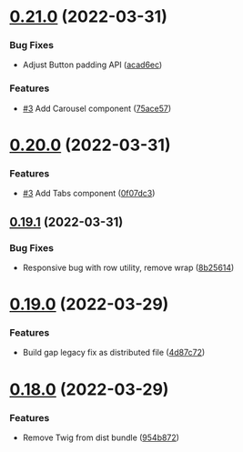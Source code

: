 # [0.21.0](https://github.com/jacecotton/tcds/compare/v0.20.0...v0.21.0) (2022-03-31)


### Bug Fixes

* Adjust Button padding API ([acad6ec](https://github.com/jacecotton/tcds/commit/acad6ec65d5a98157b5936bad38429815a7685e3))


### Features

* [#3](https://github.com/jacecotton/tcds/issues/3) Add Carousel component ([75ace57](https://github.com/jacecotton/tcds/commit/75ace5741e6a85e07e87d4ee2b5ea5aa41ef1790))



# [0.20.0](https://github.com/jacecotton/tcds/compare/v0.19.1...v0.20.0) (2022-03-31)


### Features

* [#3](https://github.com/jacecotton/tcds/issues/3) Add Tabs component ([0f07dc3](https://github.com/jacecotton/tcds/commit/0f07dc3eab6535e41e35054b8c59ed99c60294e0))



## [0.19.1](https://github.com/jacecotton/tcds/compare/v0.19.0...v0.19.1) (2022-03-31)


### Bug Fixes

* Responsive bug with row utility, remove wrap ([8b25614](https://github.com/jacecotton/tcds/commit/8b256141b5e4c4fe41b4039249aefaa13a5b7731))



# [0.19.0](https://github.com/jacecotton/tcds/compare/v0.18.0...v0.19.0) (2022-03-29)


### Features

* Build gap legacy fix as distributed file ([4d87c72](https://github.com/jacecotton/tcds/commit/4d87c72b6c80d4f0dc96024f55304383fe8a19ff))



# [0.18.0](https://github.com/jacecotton/tcds/compare/v0.17.1...v0.18.0) (2022-03-29)


### Features

* Remove Twig from dist bundle ([954b872](https://github.com/jacecotton/tcds/commit/954b87267a3076ec6d968a4fb52481673b71ef95))



